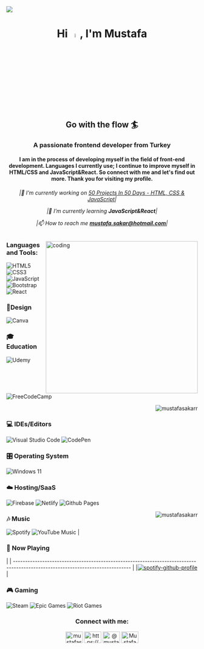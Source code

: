 <img  src="https://user-images.githubusercontent.com/10498744/210012254-234538ff-d198-48aa-8964-37e6fd45d227.gif"  style="display:flex;" />

<h1 align="center">Hi <a href="https://www.gautamkrishnar.com/"><img src="https://media.giphy.com/media/hvRJCLFzcasrR4ia7z/giphy.gif" width="5%"></a>, I'm Mustafa</h1>
<h2 align="center"> Go with the flow 🏄‍</h2>
<h3 align="center">A passionate frontend developer from Turkey</h3>
<h4 align="center">I am in the process of developing myself in the field of front-end development. Languages I currently use; I continue to improve myself in HTML/CSS and JavaScript&React. So connect with me and let's find out more.  Thank you for visiting my profile.</h4>


<h6 align="center">

|🔭 I’m currently working on [50 Projects In 50 Days - HTML, CSS & JavaScript](https://www.udemy.com/course/50-projects-50-days/)|

|🌱 I’m currently learning **JavaScript&React**|

|📫 How to reach me **mustafa.sakar@hotmail.com**|</h6>



<img align="right" alt="coding" width="400" src="https://media0.giphy.com/media/BPJmthQ3YRwD6QqcVD/giphy.gif">

<h3 align="left">Languages and Tools:</h3>


![HTML5](https://img.shields.io/badge/html5-%23E34F26.svg?style=for-the-badge&logo=html5&logoColor=white)
![CSS3](https://img.shields.io/badge/css3-%231572B6.svg?style=for-the-badge&logo=css3&logoColor=white)
![JavaScript](https://img.shields.io/badge/javascript-%23323330.svg?style=for-the-badge&logo=javascript&logoColor=%23F7DF1E)
![Bootstrap](https://img.shields.io/badge/bootstrap-%23563D7C.svg?style=for-the-badge&logo=bootstrap&logoColor=white)
![React](https://img.shields.io/badge/react-%2320232a.svg?style=for-the-badge&logo=react&logoColor=%2361DAFB)

<h3>🎨Design</h3>

![Canva](https://img.shields.io/badge/Canva-%2300C4CC.svg?style=for-the-badge&logo=Canva&logoColor=white)

<h3>🎓 Education</h3>

![Udemy](https://img.shields.io/badge/Udemy-A435F0?style=for-the-badge&logo=Udemy&logoColor=white)
![FreeCodeCamp](https://img.shields.io/badge/Freecodecamp-%23123.svg?&style=for-the-badge&logo=freecodecamp&logoColor=green)


<p>&nbsp;<img align="right" src="https://github-readme-stats.vercel.app/api?username=mustafasakarr&show_icons=true&locale=en&theme=tokyonight" alt="mustafasakarr" /></p>

<h3>💻 IDEs/Editors</h3>

![Visual Studio Code](https://img.shields.io/badge/Visual%20Studio%20Code-0078d7.svg?style=for-the-badge&logo=visual-studio-code&logoColor=white)
![CodePen](https://img.shields.io/badge/CodePen-white?style=for-the-badge&logo=codepen&logoColor=black)

<h3><h3>🎛️ Operating System</h3>

![Windows 11](https://img.shields.io/badge/Windows%2011-%230079d5.svg?style=for-the-badge&logo=Windows%2011&logoColor=white)

<h3>☁️ Hosting/SaaS</h3>

![Firebase](https://img.shields.io/badge/firebase-%23039BE5.svg?style=for-the-badge&logo=firebase)
![Netlify](https://img.shields.io/badge/netlify-%23000000.svg?style=for-the-badge&logo=netlify&logoColor=#00C7B7)
![Github Pages](https://img.shields.io/badge/github%20pages-121013?style=for-the-badge&logo=github&logoColor=white)

<p><img align="right" src="https://github-readme-stats.vercel.app/api/top-langs?username=mustafasakarr&show_icons=true&locale=en&layout=compact&theme=tokyonight" alt="mustafasakarr" /></p>







<h3>🎶 Music</h3>



![Spotify](https://img.shields.io/badge/Spotify-1ED760?style=for-the-badge&logo=spotify&logoColor=white)
![YouTube Music](https://img.shields.io/badge/YouTube_Music-FF0000?style=for-the-badge&logo=youtube-music&logoColor=white)
  | <h3>🎵 Now Playing</h3>                                                                                                                 |
| ------------------------------------------------------------------------------------------------------------------------------ |
|[![spotify-github-profile](https://spotify-github-profile.vercel.app/api/view?uid=315tna2cyik65o27iufi4xqmr5pe&cover_image=true&theme=novatorem&show_offline=false&background_color=121212&interchange=false&bar_color=ffffff&bar_color_cover=false)](https://github.com/kittinan/spotify-github-profile)|

<h3>🎮 Gaming</h3>

![Steam](https://img.shields.io/badge/steam-%23000000.svg?style=for-the-badge&logo=steam&logoColor=white)
![Epic Games](https://img.shields.io/badge/epicgames-%23313131.svg?style=for-the-badge&logo=epicgames&logoColor=white)
![Riot Games](https://img.shields.io/badge/riotgames-D32936.svg?style=for-the-badge&logo=riotgames&logoColor=white)

<h3 align="center">Connect with me:</h3>
<p align="center">
<a href="https://dev.to/mustafasakarr" target="blank"><img align="center" src="https://raw.githubusercontent.com/rahuldkjain/github-profile-readme-generator/master/src/images/icons/Social/devto.svg" alt="mustafasakarr" height="30" width="45" /></a>
<a href="https://www.linkedin.com/in/mustafasakar/" target="blank"><img align="center" src="https://raw.githubusercontent.com/rahuldkjain/github-profile-readme-generator/master/src/images/icons/Social/linked-in-alt.svg" alt="https://www.linkedin.com/in/mustafasakar/" height="30" width="45" /></a>
<a href="https://medium.com/@mustafa.sakarr" target="blank"><img align="center" src="https://raw.githubusercontent.com/rahuldkjain/github-profile-readme-generator/master/src/images/icons/Social/medium.svg" alt="@mustafa.sakarr" height="30" width="45" /></a>
<a href="https://discord.gg/Mustafa (TiGLoNNN)#8209" target="blank"><img align="center" src="https://raw.githubusercontent.com/rahuldkjain/github-profile-readme-generator/master/src/images/icons/Social/discord.svg" alt="Mustafa (TiGLoNNN)#8209" height="30" width="45" /></a>
</p>








